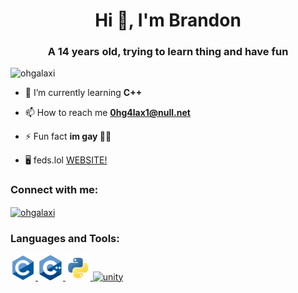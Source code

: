 <h1 align="center">Hi 👋, I'm Brandon</h1>
<h3 align="center">A 14 years old, trying to learn thing and have fun</h3>

<p align="left"> <img src="https://komarev.com/ghpvc/?username=ohgalaxi&label=VIEW!!&color=980eb4&style=flat" alt="ohgalaxi" /> </p>

- 🌱 I’m currently learning **C++**

- 📫 How to reach me **0hg4lax1@null.net**

- ⚡ Fun fact **im gay 🏳‍🌈**

- 🖥 feds.lol <a href="https://feds.lol/link" target="_blank">WEBSITE!</a>


<h3 align="left">Connect with me:</h3>
<p align="left">
<a href="https://instagram.com/ohgalaxi" target="blank"><img align="center" src="https://raw.githubusercontent.com/rahuldkjain/github-profile-readme-generator/master/src/images/icons/Social/instagram.svg" alt="ohgalaxi" height="30" width="40" /></a>
</p>

<h3 align="left">Languages and Tools:</h3>
<p align="left"> <a href="https://www.cprogramming.com/" target="_blank" rel="noreferrer"> <img src="https://raw.githubusercontent.com/devicons/devicon/master/icons/c/c-original.svg" alt="c" width="40" height="40"/> </a> <a href="https://www.w3schools.com/cpp/" target="_blank" rel="noreferrer"> <img src="https://raw.githubusercontent.com/devicons/devicon/master/icons/cplusplus/cplusplus-original.svg" alt="cplusplus" width="40" height="40"/> </a> <a href="https://www.python.org" target="_blank" rel="noreferrer"> <img src="https://raw.githubusercontent.com/devicons/devicon/master/icons/python/python-original.svg" alt="python" width="40" height="40"/> </a> <a href="https://unity.com/" target="_blank" rel="noreferrer"> <img src="https://www.vectorlogo.zone/logos/unity3d/unity3d-icon.svg" alt="unity" width="40" height="40"/> </a> </p>
